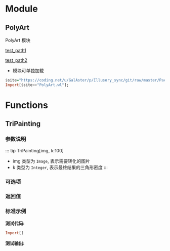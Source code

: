 # Module

## PolyArt

PolyArt 模块

[test_path1](~@pkg/PolyArt.m)

[test_path2](https://illusory.netlify.com/pkg/PolyArt.m)

- 模块可单独加载

```haskell
$site="https://coding.net/u/GalAster/p/Illusory_sync/git/raw/master/Packages/Module/";
Import[$site<>"PolyArt.wl"];
```

# Functions

## TriPainting

### 参数说明

::: tip TriPainting[img, k:100]
- img 类型为 `Image`, 表示需要转化的图片
- k 类型为 `Integer`, 表示最终结果的三角形密度
:::

### 可选项



### 返回值



### 标准示例

**测试代码:**
```haskell
Import[]
```

**测试输出:**
